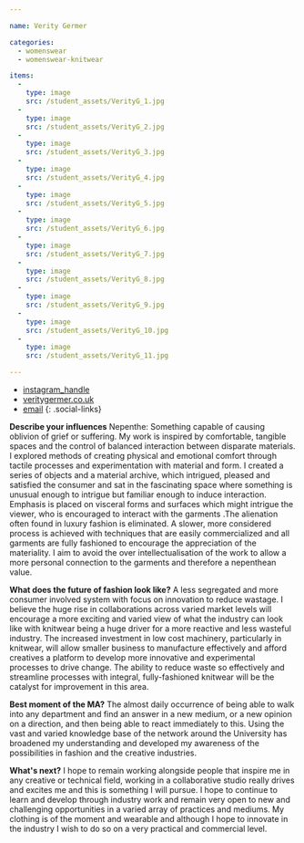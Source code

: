 ```yaml
---

name: Verity Germer

categories:
  - womenswear
  - womenswear-knitwear

items:
  -
    type: image
    src: /student_assets/VerityG_1.jpg
  -
    type: image
    src: /student_assets/VerityG_2.jpg
  -
    type: image
    src: /student_assets/VerityG_3.jpg
  -
    type: image
    src: /student_assets/VerityG_4.jpg
  -
    type: image
    src: /student_assets/VerityG_5.jpg
  -
    type: image
    src: /student_assets/VerityG_6.jpg
  -
    type: image
    src: /student_assets/VerityG_7.jpg
  -
    type: image
    src: /student_assets/VerityG_8.jpg
  -
    type: image
    src: /student_assets/VerityG_9.jpg
  -
    type: image
    src: /student_assets/VerityG_10.jpg
  -
    type: image
    src: /student_assets/VerityG_11.jpg

---
```


* [instagram_handle](https://www.instagram.com/veritycsg/)
* [veritygermer.co.uk](http://www.veritygermer.co.uk)
* [email](mailto:verity.germer@network.rca.ac.uk)
{: .social-links}

**Describe your influences**
Nepenthe: Something capable of causing oblivion of grief or suffering.
My work is inspired by comfortable, tangible spaces and the control of balanced interaction between disparate materials. I explored methods of creating physical and emotional comfort through tactile processes and experimentation with material and form. I created a series of objects and a material archive, which intrigued, pleased and satisfied the consumer and sat in the fascinating space where something is unusual enough to intrigue but familiar enough to induce interaction.  Emphasis is placed on visceral forms and surfaces which might intrigue the viewer, who is encouraged to interact with the garments .The alienation often found in luxury fashion is eliminated.  A slower, more considered process is achieved with techniques that are easily commercialized and all garments are fully fashioned to encourage the appreciation of the materiality. I aim to avoid the over intellectualisation of the work to allow a more personal connection to the garments and therefore a nepenthean value.

**What does the future of fashion look like?**
A less segregated and more consumer involved system with focus on innovation to reduce wastage. I believe the huge rise in collaborations across varied market levels will encourage a more exciting and varied view of what the industry can look like with knitwear being a huge driver for a more reactive and less wasteful industry. The increased investment in low cost machinery, particularly in knitwear, will allow smaller business to manufacture effectively and afford creatives a platform to develop more innovative and experimental processes to drive change. The ability to reduce waste so effectively and streamline processes with integral, fully-fashioned knitwear will be the catalyst for improvement in this area.

**Best moment of the MA?**
The almost daily occurrence of being able to walk into any department and find an answer in a new medium, or a new opinion on a direction, and then being able to react immediately to this. Using the vast and varied knowledge base of the network around the University has broadened my understanding and developed my awareness of the possibilities in fashion and the creative industries.

**What's next?**
I hope to remain working alongside people that inspire me in any creative or technical field, working in a collaborative studio really drives and excites me and this is something I will pursue. I hope to continue to learn and develop through industry work and remain very open to new and challenging opportunities in a varied array of practices and mediums.
My clothing is of the moment and wearable and although I hope to innovate in the industry I wish to do so on a very practical and commercial level.
